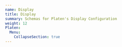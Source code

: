 ```yaml
---
name: Display
title: Display
summary: Schemas for Platen's Display Configuration
weight: 12
Platen:
  Menu:
    CollapseSection: true
---
```

